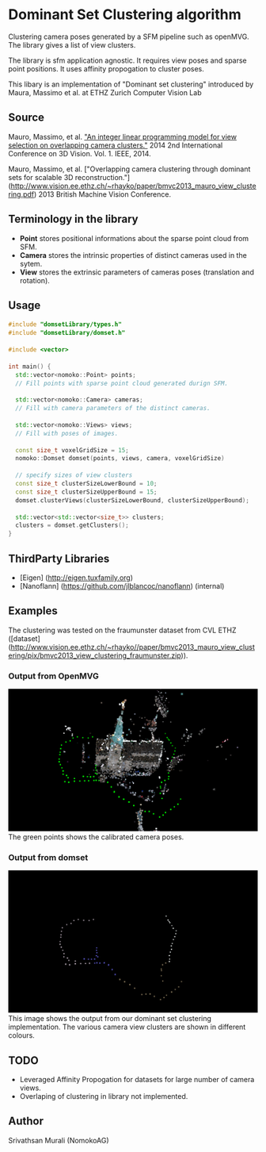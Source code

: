 # Dominant Set Clustering algorithm

Clustering camera poses generated by a SFM pipeline such as openMVG. The library gives a list of view clusters.

The library is sfm application agnostic. It requires view poses and sparse point positions.
It uses affinity propogation to cluster poses.

This libary is an implementation of "Dominant set clustering" introduced by Maura, Massimo et al. at ETHZ Zurich Computer Vision Lab

## Source

Mauro, Massimo, et al. ["An integer linear programming model for view selection on overlapping camera clusters."](http://www.vision.ee.ethz.ch/~rhayko/paper/3dv2014_mauro_joint_selection_clustering.pdf)
2014 2nd International Conference on 3D Vision. Vol. 1. IEEE, 2014.

Mauro, Massimo, et al. ["Overlapping camera clustering through dominant sets for scalable 3D reconstruction."]
(http://www.vision.ee.ethz.ch/~rhayko/paper/bmvc2013_mauro_view_clustering.pdf)
2013 British Machine Vision Conference.

## Terminology in the library
* **Point** stores positional informations about the sparse point cloud from SFM.
* **Camera** stores the intrinsic properties of distinct cameras used in the sytem.
* **View** stores the extrinsic parameters of cameras poses (translation and rotation).

## Usage
```C++
#include "domsetLibrary/types.h"
#include "domsetLibrary/domset.h"

#include <vector>

int main() {
  std::vector<nomoko::Point> points;
  // Fill points with sparse point cloud generated durign SFM.
  
  std::vector<nomoko::Camera> cameras;
  // Fill with camera parameters of the distinct cameras.
  
  std::vector<nomoko::Views> views;
  // Fill with poses of images.

  const size_t voxelGridSize = 15;
  nomoko::Domset domset(points, views, camera, voxelGridSize)

  // specify sizes of view clusters
  const size_t clusterSizeLowerBound = 10;
  const size_t clusterSizeUpperBound = 15;
  domset.clusterViews(clusterSizeLowerBound, clusterSizeUpperBound);

  std::vector<std::vector<size_t>> clusters;
  clusters = domset.getClusters();
}

```

## ThirdParty Libraries
* [Eigen] (http://eigen.tuxfamily.org)
* [Nanoflann] (https://github.com/jlblancoc/nanoflann) (internal)

## Examples
The clustering was tested on the fraumunster dataset from CVL ETHZ ([dataset] (http://www.vision.ee.ethz.ch/~rhayko//paper/bmvc2013_mauro_view_clustering/pix/bmvc2013_view_clustering_fraumunster.zip)).

### Output from OpenMVG
![SFM Output](exampleImages/fraumunster00.png)
The green points shows the calibrated camera poses.

### Output from domset
![Domset Output](exampleImages/fraumunster01.png)
This image shows the output from our dominant set clustering implementation.
The various camera view clusters are shown in different colours.

## TODO
* Leveraged Affinity Propogation for datasets for large number of camera views.
* Overlaping of clustering in library not implemented.

## Author
Srivathsan Murali (NomokoAG)

